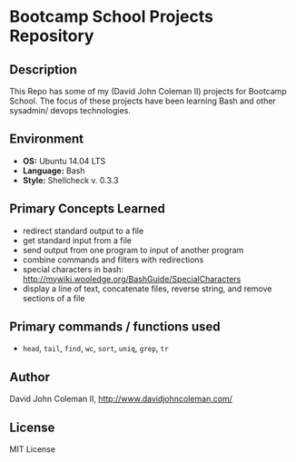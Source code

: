 # Bootcamp School Projects Repository

## Description

This Repo has some of my (David John Coleman II) projects for Bootcamp School.
The focus of these projects have been learning Bash and other sysadmin/ devops
technologies.

## Environment

* __OS:__ Ubuntu 14.04 LTS
* __Language:__ Bash
* __Style:__ Shellcheck v. 0.3.3

## Primary Concepts Learned

* redirect standard output to a file
* get standard input from a file
* send output from one program to input of another program
* combine commands and filters with redirections
* special characters in bash:
http://mywiki.wooledge.org/BashGuide/SpecialCharacters
* display a line of text, concatenate files, reverse string, and
remove sections of a file

## Primary commands / functions used
* ``head``, ``tail``, ``find``, ``wc``, ``sort``, ``uniq``, ``grep``, ``tr``

## Author

David John Coleman II, http://www.davidjohncoleman.com/

## License

MIT License
